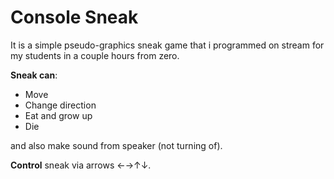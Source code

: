 # Console Sneak
 It is a simple pseudo-graphics sneak game that i programmed on stream for my students in a couple hours from zero.

**Sneak can**:
- Move
- Change direction
- Eat and grow up
- Die

and also make sound from speaker (not turning of).

**Control** sneak via arrows ←→↑↓.

